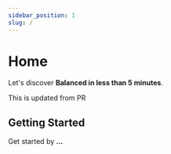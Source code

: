 ```yaml
---
sidebar_position: 1
slug: /
---
```


# Home

Let's discover **Balanced in less than 5 minutes**.

This is updated from PR

## Getting Started

Get started by **...**
